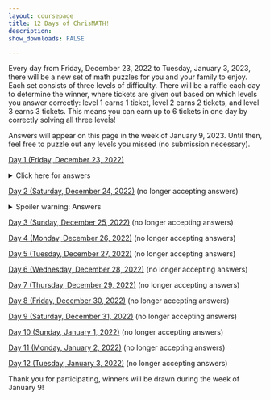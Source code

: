 ```yaml
---
layout: coursepage
title: 12 Days of ChrisMATH! 
description: 
show_downloads: FALSE

---
```


Every day from Friday, December 23, 2022 to Tuesday, January 3, 2023, there will be a new set of math puzzles for you and your family to enjoy. Each set consists of three levels of difficulty. There will be a raffle each day to determine the winner, where tickets are given out based on which levels you answer correctly: level 1 earns 1 ticket, level 2 earns 2 tickets, and level 3 earns 3 tickets. This means you can earn up to 6 tickets in one day by correctly solving all three levels!

<!--
The puzzles will appear on this website each day before 9:00AM MST of that day, and you have until 11:59PM MST of the same day to submit your answers using this form: <a href="https://forms.gle/8kLAUVSHCZCfKWT28">https://forms.gle/8kLAUVSHCZCfKWT28</a>
-->

Answers will appear on this page in the week of January 9, 2023. Until then, feel free to puzzle out any levels you missed (no submission necessary).


<a href="https://RenertMath.github.io/12Days22/Day01_Star_Battle.pdf">Day 1 (Friday, December 23, 2022)</a> 

<details>
  <summary>Click here for answers</summary>
  
* Level 1: 25314
* Level 2: 314625
* Level 3: 85172463
  
</details>

<a href="https://RenertMath.github.io/12Days22/Day02_Gifts.pdf">Day 2 (Saturday, December 24, 2022)</a> (no longer accepting answers)

<details>
  <summary>Spoiler warning: Answers</summary>
  
  Level 1: 
  
  Level 2: 
  
  Level 3: 
  
</details>

<a href="https://RenertMath.github.io/12Days22/Day03_Crossnumber.pdf">Day 3 (Sunday, December 25, 2022)</a> (no longer accepting answers)

<a href="https://RenertMath.github.io/12Days22/Day04_Shape_algebra.pdf">Day 4 (Monday, December 26, 2022)</a> (no longer accepting answers)

<a href="https://RenertMath.github.io/12Days22/Day05_Hidato.pdf">Day 5 (Tuesday, December 27, 2022)</a> (no longer accepting answers)

<a href="https://RenertMath.github.io/12Days22/Day06_Colours.pdf">Day 6 (Wednesday, December 28, 2022)</a> (no longer accepting answers)

<a href="https://RenertMath.github.io/12Days22/Day07_Area_maze.pdf">Day 7 (Thursday, December 29, 2022)</a> (no longer accepting answers)

<a href="https://RenertMath.github.io/12Days22/Day08_Shakashaka.pdf">Day 8 (Friday, December 30, 2022)</a> (no longer accepting answers)

<a href="https://RenertMath.github.io/12Days22/Day09_Conditional_probability.pdf">Day 9 (Saturday, December 31, 2022)</a> (no longer accepting answers)

<a href="https://RenertMath.github.io/12Days22/Day10_Sequences.pdf">Day 10 (Sunday, January 1, 2022)</a> (no longer accepting answers)

<a href="https://RenertMath.github.io/12Days22/Day11_Jigsaw_Sudoku.pdf">Day 11 (Monday, January 2, 2022)</a> (no longer accepting answers)

<a href="https://RenertMath.github.io/12Days22/Day12_Ciphers.pdf">Day 12 (Tuesday, January 3, 2022)</a> (no longer accepting answers)

Thank you for participating, winners will be drawn during the week of January 9!


